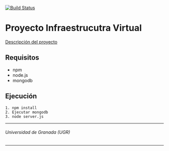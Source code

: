 [![Build Status](https://travis-ci.org/antoniovj1/infraestructura_virtual_ugr.svg?branch=master)](https://travis-ci.org/antoniovj1/infraestructura_virtual_ugr)

# Proyecto Infraestrucutra Virtual

[Descripción del proyecto](https://antoniovj1.github.io/infraestructura_virtual_ugr/)


## Requisitos
* npm
* node.js
* mongodb

## Ejecución
 ```
 1. npm install
 2. Ejecutar mongodb
 3. node server.js
 ```
 
___
###### Universidad de Granada (UGR)
___

